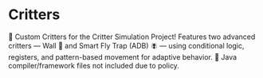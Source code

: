 # Critters
🧩 Custom Critters for the Critter Simulation Project! Features two advanced critters — Wall 🧱 and Smart Fly Trap (ADB) 🪰 — using conditional logic, registers, and pattern-based movement for adaptive behavior. 🚫 Java compiler/framework files not included due to policy.
